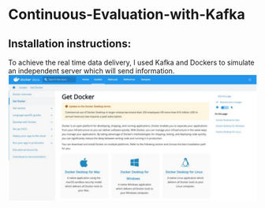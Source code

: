 # Continuous-Evaluation-with-Kafka

## Installation instructions:
To achieve the real time data delivery, I used Kafka and Dockers to simulate an independent server which will send information.
![Example Image](/Images/img1.PNG)
